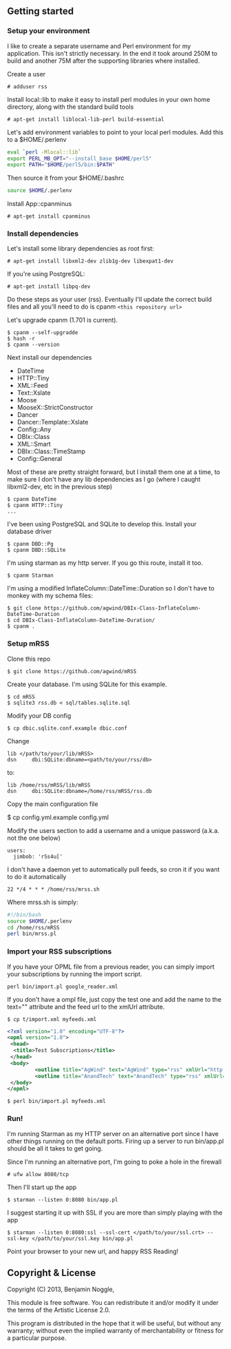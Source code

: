 ## Getting started

### Setup your environment

I like to create a separate username and Perl environment for my application.  This isn't strictly necessary.  In the end it took around 250M to build and another 75M after the supporting libraries where installed.

Create a user

    # adduser rss

Install local::lib to make it easy to install perl modules in your own home directory, along with the standard build tools

    # apt-get install liblocal-lib-perl build-essential

Let's add environment variables to point to your local perl modules.  Add this to a $HOME/.perlenv

```bash
eval `perl -Mlocal::lib`
export PERL_MB_OPT="--install_base $HOME/perl5"
export PATH="$HOME/perl5/bin:$PATH"
```

Then source it from your $HOME/.bashrc

```bash
source $HOME/.perlenv
```

Install App::cpanminus

    # apt-get install cpanminus

### Install dependencies

Let's install some library dependencies as root first:

    # apt-get install libxml2-dev zlib1g-dev libexpat1-dev

If you're using PostgreSQL:

    # apt-get install libpq-dev

Do these steps as your user (rss).  Eventually I'll update the correct build files and all you'll need to do is cpanm `<this repository url>`

Let's upgrade cpanm (1.701 is current).

    $ cpanm --self-upgradde
    $ hash -r
    $ cpanm --version

Next install our dependencies

* DateTime
* HTTP::Tiny
* XML::Feed
* Text::Xslate
* Moose
* MooseX::StrictConstructor
* Dancer
* Dancer::Template::Xslate
* Config::Any
* DBIx::Class
* XML::Smart
* DBIx::Class::TimeStamp
* Config::General

Most of these are pretty straight forward, but I install them one at a time, to make sure I don't have any lib dependencies as I go (where I caught libxml2-dev, etc in the previous step)

    $ cpanm DateTime
    $ cpanm HTTP::Tiny
    ...

I've been using PostgreSQL and SQLite to develop this.  Install your database driver

    $ cpanm DBD::Pg 
    $ cpanm DBD::SQLite

I'm using starman as my http server.  If you go this route, install it too.

    $ cpanm Starman

I'm using a modified InflateColumn::DateTime::Duration so I don't have to monkey with my schema files:

    $ git clone https://github.com/agwind/DBIx-Class-InflateColumn-DateTime-Duration
    $ cd DBIx-Class-InflateColumn-DateTime-Duration/
    $ cpanm .


### Setup mRSS

Clone this repo

    $ git clone https://github.com/agwind/mRSS

Create your database.  I'm using SQLite for this example.

    $ cd mRSS
    $ sqlite3 rss.db < sql/tables.sqlite.sql

Modify your DB config

    $ cp dbic.sqlite.conf.example dbic.conf

Change
    
    lib </path/to/your/lib/mRSS>
    dsn     dbi:SQLite:dbname=<path/to/your/rss/db>

to:

    lib /home/rss/mRSS/lib/mRSS
    dsn     dbi:SQLite:dbname=/home/rss/mRSS/rss.db

Copy the main configuration file

   $ cp config.yml.example config.yml

Modify the users section to add a username and a unique password (a.k.a. not the one below)

    users:
      jimbob: 'rSs4u['

I don't have a daemon yet to automatically pull feeds, so cron it if you want to do it automatically

    22 */4 * * * /home/rss/mrss.sh

Where mrss.sh is simply:
```bash
#!/bin/bash
source $HOME/.perlenv
cd /home/rss/mRSS
perl bin/mrss.pl
```

### Import your RSS subscriptions

If you have your OPML file from a previous reader, you can simply import your subscriptions by running the import script.

    perl bin/import.pl google_reader.xml

If you don't have a ompl file, just copy the test one and add the name to the text="" attribute and the feed url to the xmlUrl attribute.

    $ cp t/import.xml myfeeds.xml

```xml
<?xml version="1.0" encoding="UTF-8"?>
<opml version="1.0">
 <head>
  <title>Test Subscriptions</title>
 </head>
 <body>
         <outline title="AgWind" text="AgWind" type="rss" xmlUrl="http://agwind.net/atom.xml" htmlUrl="http://localhost/"/>
         <outline title="AnandTech" text="AnandTech" type="rss" xmlUrl="http://www.anandtech.com/rss/" htmlUrl="http://www.anandtech.com"/>
 </body>
</opml>
```

    $ perl bin/import.pl myfeeds.xml

### Run!

I'm running Starman as my HTTP server on an alternative port since I have other things running on the default ports.  Firing up a server to run bin/app.pl should be all it takes to get going.

Since I'm running an alternative port, I'm going to poke a hole in the firewall

    # ufw allow 8080/tcp

Then I'll start up the app

    $ starman --listen 0:8080 bin/app.pl

I suggest starting it up with SSL if you are more than simply playing with the app

    $ starman --listen 0:8080:ssl --ssl-cert </path/to/your/ssl.crt> --ssl-key </path/to/your/ssl.key bin/app.pl

Point your browser to your new url, and happy RSS Reading!


## Copyright & License

Copyright (C) 2013, Benjamin Noggle,

This module is free software.  You can redistribute it and/or
modify it under the terms of the Artistic License 2.0.

This program is distributed in the hope that it will be useful,
but without any warranty; without even the implied warranty of
merchantability or fitness for a particular purpose.
